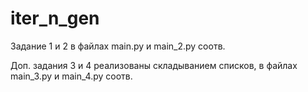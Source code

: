 # iter_n_gen

Задание 1 и 2 в файлах main.py и main_2.py соотв.

Доп. задания 3 и 4 реализованы складыванием списков, в файлах main_3.py и main_4.py соотв.
